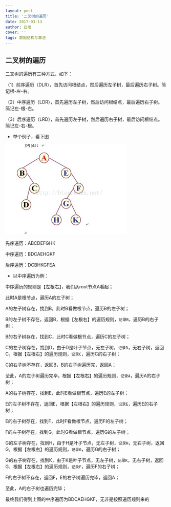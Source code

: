 ```yaml
---
layout: post
title: '二叉树的遍历'
date: 2017-03-13
author: 白皓
cover: ''
tags: 数据结构与算法   
---
```


## 二叉树的遍历

二叉树的遍历有三种方式，如下：

（1）前序遍历（DLR），首先访问根结点，然后遍历左子树，最后遍历右子树。简记根-左-右。

（2）中序遍历（LDR），首先遍历左子树，然后访问根结点，最后遍历右子树。简记左-根-右。

（3）后序遍历（LRD），首先遍历左子树，然后遍历右子树，最后访问根结点。简记左-右-根。

- 举个例子，看下图

![](https://raw.githubusercontent.com/wjw0315/blog_gitalk/master/2018/2/1.jpg)

先序遍历：ABCDEFGHK

中序遍历：BDCAEHGKF

后序遍历：DCBHKGFEA

- 以中序遍历为例：

中序遍历的规则是【左根右】，我们从root节点A看起；

此时A是根节点，遍历A的左子树；

A的左子树存在，找到B，此时B看做根节点，遍历B的左子树；

B的左子树不存在，返回B，根据【左根右】的遍历规则，`记录B`，遍历B的右子树；

B的右子树存在，找到C，此时C看做根节点，遍历C的左子树；

C的左子树存在，找到D，由于D是叶子节点，无左子树，`记录D`，无右子树，返回C，根据【左根右】的遍历规则，`记录C`，遍历C的右子树；

C的右子树不存在，返回B，B的右子树遍历完，返回A；

至此，A的左子树遍历完毕，根据【左根右】的遍历规则，`记录A`，遍历A的右子树；

A的右子树存在，找到E，此时E看做根节点，遍历E的左子树；

E的左子树不存在，返回E，根据【左根右】的遍历规则，`记录E`，遍历E的右子树；

E的右子树存在，找到F，此时F看做根节点，遍历F的左子树；

F的左子树存在，找到G，此时G看做根节点，遍历G的左子树；

G的左子树存在，找到H，由于H是叶子节点，无左子树，`记录H`，无右子树，返回G，根据【左根右】的遍历规则，`记录G`，遍历G的右子树；

G的右子树存在，找到K，由于K是叶子节点，无左子树，`记录K`，无右子树，返回G，根据【左根右】的遍历规则，`记录F`，遍历F的右子树；

F的右子树不存在，返回F，E的右子树遍历完毕，返回A；

至此，A的右子树也遍历完毕；


最终我们得到上图的中序遍历为BDCAEHGKF，无非是按照遍历规则来的